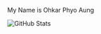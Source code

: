 My Name is Ohkar Phyo Aung

![GitHub Stats](https://github-readme-stats.vercel.app/api?username=ohkar&theme=radical)
